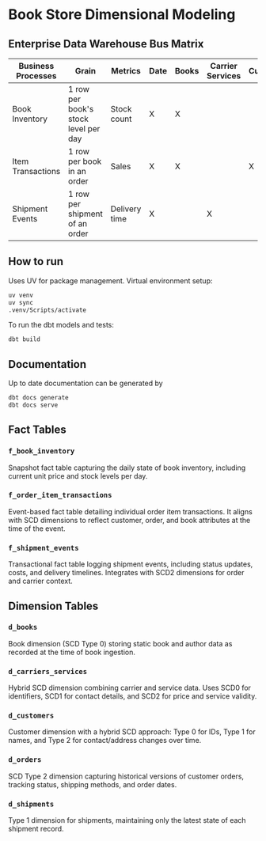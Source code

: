 # Book Store Dimensional Modeling

## Enterprise Data Warehouse Bus Matrix
| Business Processes  | Grain                                 | Metrics       | Date | Books | Carrier Services | Customers | Orders | Shipments |
|---------------------|----------------------------------------|---------------|------|-------|------------------|-----------|--------|-----------|
| Book Inventory      | 1 row per book's stock level per day  | Stock count   |  X   |   X   |                  |           |        |           |
| Item Transactions   | 1 row per book in an order            | Sales         |  X   |   X   |                  |     X     |   X    |           |
| Shipment Events     | 1 row per shipment of an order        | Delivery time |  X   |       |        X         |           |   X    |     X     |


## How to run
Uses UV for package management. Virtual environment setup:
```sh
uv venv
uv sync
.venv/Scripts/activate
```
To run the dbt models and tests:
```sh
dbt build
```

## Documentation
Up to date documentation can be generated by
```sh
dbt docs generate
dbt docs serve
```
## Fact Tables

### `f_book_inventory`
Snapshot fact table capturing the daily state of book inventory, including current unit price and stock levels per day.

### `f_order_item_transactions`
Event-based fact table detailing individual order item transactions. It aligns with SCD dimensions to reflect customer, order, and book attributes at the time of the event.

### `f_shipment_events`
Transactional fact table logging shipment events, including status updates, costs, and delivery timelines. Integrates with SCD2 dimensions for order and carrier context.

## Dimension Tables

### `d_books`
Book dimension (SCD Type 0) storing static book and author data as recorded at the time of book ingestion.

### `d_carriers_services`
Hybrid SCD dimension combining carrier and service data. Uses SCD0 for identifiers, SCD1 for contact details, and SCD2 for price and service validity.

### `d_customers`
Customer dimension with a hybrid SCD approach: Type 0 for IDs, Type 1 for names, and Type 2 for contact/address changes over time.

### `d_orders`
SCD Type 2 dimension capturing historical versions of customer orders, tracking status, shipping methods, and order dates.

### `d_shipments`
Type 1 dimension for shipments, maintaining only the latest state of each shipment record.